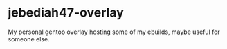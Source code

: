 # jebediah47-overlay

My personal gentoo overlay hosting some of my ebuilds, maybe useful for someone else.